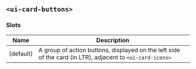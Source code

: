 ## `<ui-card-buttons>`

### Slots

| Name      | Description                                                                                               |
| --------- | --------------------------------------------------------------------------------------------------------- |
| (default) | A group of action buttons, displayed on the left side of the card (in LTR), adjacent to `<ui-card-icons>` |
